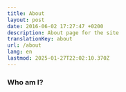 ```yaml
---
title: About
layout: post
date: 2016-06-02 17:27:47 +0200
description: About page for the site
translationKey: about
url: /about
lang: en
lastmod: 2025-01-27T22:02:10.370Z
---
```


### Who am I?
